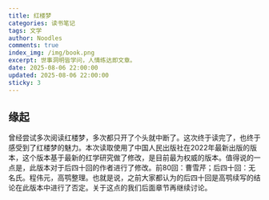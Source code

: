 ```yaml
---
title: 红楼梦
categories: 读书笔记
tags: 文学
author: Noodles
comments: true
index_img: /img/book.png
excerpt: 世事洞明皆学问，人情练达即文章。
date: 2025-08-06 22:00:00
updated: 2025-08-06 22:00:00
sticky: 3
---
```


## 缘起

曾经尝试多次阅读红楼梦，多次都只开了个头就中断了。这次终于读完了，也终于感受到了红楼梦的魅力。本次读取使用了中国人民出版社在2022年最新出版的版本，这个版本基于最新的红学研究做了修改，是目前最为权威的版本。值得说的一点是，此版本对于后四十回的作者进行了修改。前80回：曹雪芹；后四十回：无名氏。程伟元，高鹗整理。也就是说，之前大家都认为的后四十回是高鹗续写的结论在此版本中进行了否定。关于这点的我们后面章节再继续讨论。